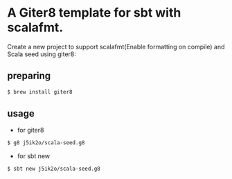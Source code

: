 # A Giter8 template for sbt with scalafmt.

Create a new project to support scalafmt(Enable formatting on compile) and Scala seed using giter8:

## preparing

```sh
$ brew install giter8
```

## usage

- for giter8

```sh
$ g8 j5ik2o/scala-seed.g8
```

- for sbt new

```sh
$ sbt new j5ik2o/scala-seed.g8
```
